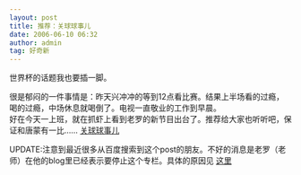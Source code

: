 ```yaml
---
layout: post
title: 推荐：关球球事儿
date: 2006-06-10 06:32
author: admin
tag: 好奇新
---
```

 世界杯的话题我也要插一脚。  
 
 很是郁闷的一件事情是：昨天兴冲冲的等到12点看比赛。结果上半场看的过瘾，喝的过瘾，中场休息就喝倒了。电视一直敬业的工作到早晨。   
好在今天一上班，就在抓虾上看到老罗的新节目出台了。推荐给大家也听听吧，保证和唐蒙有一比…… 
[关球球事儿](http://2006.163.com/special/00321UM0/luoyonghao.html)   

UPDATE:注意到最近很多从百度搜索到这个post的朋友。不好的消息是老罗（老师）在他的blog里已经表示要停止这个专栏。具体的原因见 [这里](http://www.luoyonghao.net/blogs/laoluo/archives/5272.aspx)
